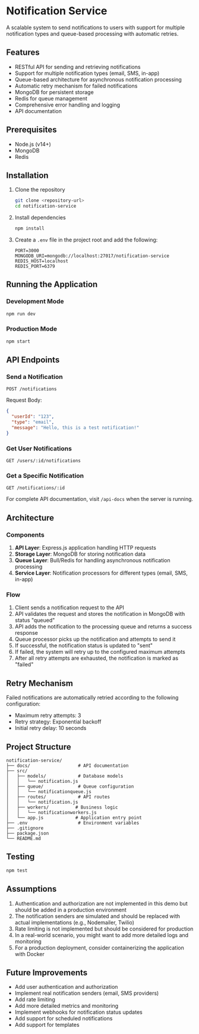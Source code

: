 # Notification Service

A scalable system to send notifications to users with support for multiple notification types and queue-based processing with automatic retries.

## Features

- RESTful API for sending and retrieving notifications
- Support for multiple notification types (email, SMS, in-app)
- Queue-based architecture for asynchronous notification processing
- Automatic retry mechanism for failed notifications
- MongoDB for persistent storage
- Redis for queue management
- Comprehensive error handling and logging
- API documentation

## Prerequisites

- Node.js (v14+)
- MongoDB
- Redis

## Installation

1. Clone the repository
   ```bash
   git clone <repository-url>
   cd notification-service
   ```

2. Install dependencies
   ```bash
   npm install
   ```

3. Create a `.env` file in the project root and add the following:
   ```
   PORT=3000
   MONGODB_URI=mongodb://localhost:27017/notification-service
   REDIS_HOST=localhost
   REDIS_PORT=6379
   ```

## Running the Application

### Development Mode
```bash
npm run dev
```

### Production Mode
```bash
npm start
```

## API Endpoints

### Send a Notification
```
POST /notifications
```
Request Body:
```json
{
  "userId": "123",
  "type": "email",
  "message": "Hello, this is a test notification!"
}
```

### Get User Notifications
```
GET /users/:id/notifications
```

### Get a Specific Notification
```
GET /notifications/:id
```

For complete API documentation, visit `/api-docs` when the server is running.

## Architecture

### Components

1. **API Layer**: Express.js application handling HTTP requests
2. **Storage Layer**: MongoDB for storing notification data
3. **Queue Layer**: Bull/Redis for handling asynchronous notification processing
4. **Service Layer**: Notification processors for different types (email, SMS, in-app)

### Flow

1. Client sends a notification request to the API
2. API validates the request and stores the notification in MongoDB with status "queued"
3. API adds the notification to the processing queue and returns a success response
4. Queue processor picks up the notification and attempts to send it
5. If successful, the notification status is updated to "sent"
6. If failed, the system will retry up to the configured maximum attempts
7. After all retry attempts are exhausted, the notification is marked as "failed"

## Retry Mechanism

Failed notifications are automatically retried according to the following configuration:
- Maximum retry attempts: 3
- Retry strategy: Exponential backoff
- Initial retry delay: 10 seconds

## Project Structure

```
notification-service/
├── docs/                  # API documentation
├── src/
│   ├── models/            # Database models
│   │   └── notification.js
│   ├── queue/             # Queue configuration
│   │   └── notificationqueue.js
│   ├── routes/            # API routes
│   │   └── notification.js
│   ├── workers/          # Business logic
│   │   └── notificationworkers.js
│   └── app.js            # Application entry point
├── .env                   # Environment variables
├── .gitignore
├── package.json
└── README.md
```

## Testing

```bash
npm test
```

## Assumptions

1. Authentication and authorization are not implemented in this demo but should be added in a production environment
2. The notification senders are simulated and should be replaced with actual implementations (e.g., Nodemailer, Twilio)
3. Rate limiting is not implemented but should be considered for production
4. In a real-world scenario, you might want to add more detailed logs and monitoring
5. For a production deployment, consider containerizing the application with Docker

## Future Improvements

- Add user authentication and authorization
- Implement real notification senders (email, SMS providers)
- Add rate limiting
- Add more detailed metrics and monitoring
- Implement webhooks for notification status updates
- Add support for scheduled notifications
- Add support for templates

